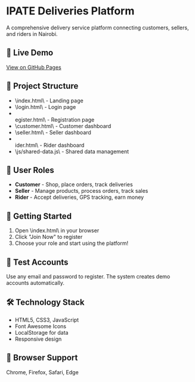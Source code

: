 ﻿# IPATE Deliveries Platform

A comprehensive delivery service platform connecting customers, sellers, and riders in Nairobi.

## 🚀 Live Demo
[View on GitHub Pages](https://your-username.github.io/ipate-deliveries)

## 📁 Project Structure
- \index.html\ - Landing page
- \login.html\ - Login page  
- \egister.html\ - Registration page
- \customer.html\ - Customer dashboard
- \seller.html\ - Seller dashboard
- \ider.html\ - Rider dashboard
- \js/shared-data.js\ - Shared data management

## 👥 User Roles
- **Customer** - Shop, place orders, track deliveries
- **Seller** - Manage products, process orders, track sales
- **Rider** - Accept deliveries, GPS tracking, earn money

## 🚀 Getting Started
1. Open \index.html\ in your browser
2. Click "Join Now" to register  
3. Choose your role and start using the platform!

## 🔐 Test Accounts
Use any email and password to register. The system creates demo accounts automatically.

## 🛠️ Technology Stack
- HTML5, CSS3, JavaScript
- Font Awesome Icons
- LocalStorage for data
- Responsive design

## 📱 Browser Support
Chrome, Firefox, Safari, Edge
